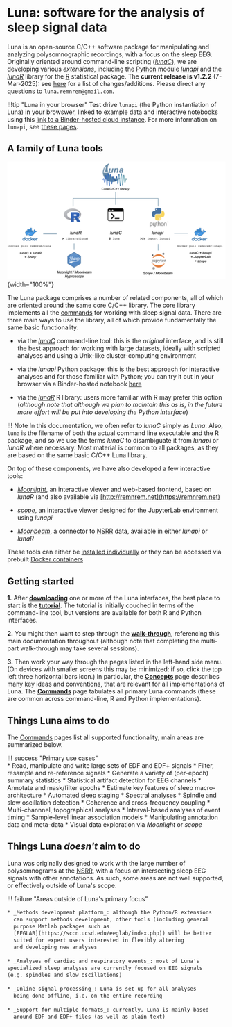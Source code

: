 
# Luna: software for the analysis of sleep signal data

Luna is an open-source C/C++ software package for manipulating and
analyzing polysomnographic recordings, with a focus on the sleep EEG.
Originally oriented around command-line scripting
([_lunaC_](luna/args.md)), we are developing various _extensions_,
including the [Python](http://python.org) module
[_lunapi_](lunapi/index.md) and the [_lunaR_](ext/R/index.md) library
for the [R](https://www.r-project.org/) statistical package. The
__current release is v1.2.2__ (7-Mar-2025): see [here](updates.md) for
a list of changes/additions. Please direct any questions to `luna.remnrem@gmail.com`.

!!!tip "Luna in your browser"
     Test drive `lunapi` (the Python instantiation of Luna) in your
     browswer, linked to example data and interactive notebooks using
     this [link to a Binder-hosted cloud
     instance](https://mybinder.org/v2/gh/remnrem/luna-api-notebooks/HEAD?urlpath=%2Fdoc%2Ftree%2F00_overview.ipynb).
     For more information on `lunapi`, see [these
     pages](lunapi/#index.md).

## A family of Luna tools

![img](img/overview1.png){width="100%"}

The Luna package comprises a number of related components, all of
which are oriented around the same core C/C++ library.  The core library
implements all the [commands](ref/index.md) for working with sleep
signal data. There are three main ways to use the library, all of which
provide fundamentally the same basic functionality:

 - via the [_lunaC_](luna/args.md) command-line tool: this is the
   _original_ interface, and is still the best approach for working with
   large datasets, ideally with scripted analyses and using a Unix-like
   cluster-computing environment

 - via the [_lunapi_](lunapi/index.md) Python package: this is the
   best approach for interactive analyses and for those familiar with
   Python; you can try it out in your browser via a Binder-hosted notebook [here](https://mybinder.org/v2/gh/remnrem/luna-api-notebooks/HEAD?urlpath=%2Fdoc%2Ftree%2F00_overview.ipynb) 

 - via the [_lunaR_](ext/R/index.md) R library: users more familiar
   with R may prefer this option (_although note that although we plan to maintain this as is, in the future more effort will be put into developing the Python interface_)
   
!!! Note
    In this documentation, we often refer to _lunaC_ simply as
    _Luna_.  Also, `luna` is the filename of both the actual command line
    executable and the R package, and so we use the terms _lunaC_ to disambiguate it from
    _lunapi_ or _lunaR_ where necessary. Most material is
    common to all packages, as they are based on the same basic C/C++ Luna
    library.

On top of these components, we have also developed a few interactive tools:

 - [_Moonlight_](apps/moonlight.md), an interactive viewer and web-based frontend, based on _lunaR_ (and also available via [http://remnrem.net](https://remnrem.net)

 - [_scope_](lunapi/scope.md), an interactive viewer designed for the JupyterLab environment using _lunapi_

 - [_Moonbeam_](apps/moonbeam.md), a connector to [NSRR](http://sleepdata.org) data, available in either _lunapi_ or _lunaR_

These tools can either be [installed individually](download/index.md)
or they can be accessed via prebuilt [Docker containers](download/docker.md)


## Getting started

__1.__ After [__downloading__](download/index.md) one or more of the Luna
interfaces, the best place to start is the
[__tutorial__](tut/tut1.md). The tutorial is initially couched in terms of
the command-line tool, but versions are available for both R and
Python interfaces.

__2.__ You might then want to step through the
[__walk-through__](https://zzz.bwh.harvard.edu/luna-walkthrough/),
referencing this main documentation throughout (although note that completing
the multi-part walk-through may take several sessions).

__3.__ Then work your way through the pages listed in the left-hand side
menu.  (On devices with smaller screens this may be minimized: if so,
click the top left three horizontal bars icon.) In particular, the
[__Concepts__](luna/args.md) page describes many key ideas and
conventions, that are relevant for all implementations of Luna.  The
[__Commands__](ref/index.md) page tabulates all primary Luna commands
(these are common across command-line, R and Python implementations).
    
## Things Luna aims to do

The [Commands](ref/index.md) pages list all supported functionality; main areas are summarized below.
 
!!! success "Primary use cases"    
    * Read, manipulate and write large sets of EDF and EDF+ signals 
    * Filter, resample and re-reference signals
    * Generate a variety of (per-epoch) summary statistics
    * Statistical artifact detection for EEG channels
    * Annotate and mask/filter epochs
    * Estimate key features of sleep macro-architecture
    * Automated sleep staging
    * Spectral analyses
    * Spindle and slow oscillation detection
    * Coherence and cross-frequency coupling 
    * Multi-channnel, topographical analyses
    * Interval-based analyses of event timing
    * Sample-level linear association models
    * Manipulating annotation data and meta-data
    * Visual data exploration via _Moonlight_ or _scope_

## Things Luna _doesn't_ aim to do

Luna was originally designed to work with the large number of
polysomnograms at the [NSRR](http://sleepdata.org/), with a focus on
intersecting sleep EEG signals with other annotations.  As such, some
areas are not well supported, or effectively outside of Luna's scope.

!!! failure "Areas outside of Luna's primary focus"
    
    * _Methods development platform_: although the Python/R extensions
      can support methods development, other tools (including general
      purpose Matlab packages such as
      [EEGLAB](https://sccn.ucsd.edu/eeglab/index.php)) will be better
      suited for expert users interested in flexibly altering
      and developing new analyses
    
    * _Analyses of cardiac and respiratory events_: most of Luna's
    specialized sleep analyses are currently focused on EEG signals
    (e.g. spindles and slow oscillations)

    * _Online signal processing_: Luna is set up for all analyses
      being done offline, i.e. on the entire recording

    * _Support for multiple formats_: currently, Luna is mainly based
      around EDF and EDF+ files (as well as plain text)  
 

